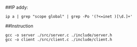
##IP addy:
```
ip a | grep "scope global" | grep -Po '(?<=inet )[\d.]+'
```

##Instruction
```
gcc -o server ./src/server.c ./include/server.h
gcc -o client ./src/client.c ./include/client.h
```
